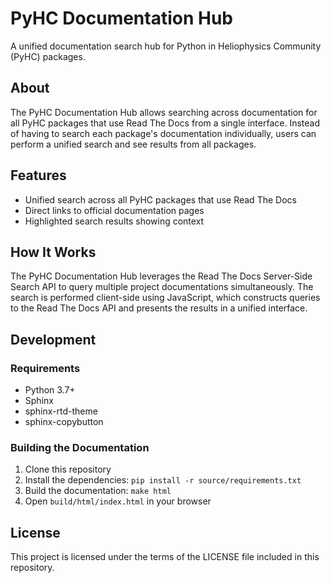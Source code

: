 # PyHC Documentation Hub

A unified documentation search hub for Python in Heliophysics Community (PyHC) packages.

## About

The PyHC Documentation Hub allows searching across documentation for all PyHC packages that use Read The Docs from a single interface. Instead of having to search each package's documentation individually, users can perform a unified search and see results from all packages.

## Features

- Unified search across all PyHC packages that use Read The Docs
- Direct links to official documentation pages
- Highlighted search results showing context

## How It Works

The PyHC Documentation Hub leverages the Read The Docs Server-Side Search API to query multiple project documentations simultaneously. The search is performed client-side using JavaScript, which constructs queries to the Read The Docs API and presents the results in a unified interface.


## Development

### Requirements

- Python 3.7+
- Sphinx
- sphinx-rtd-theme
- sphinx-copybutton

### Building the Documentation

1. Clone this repository
2. Install the dependencies: `pip install -r source/requirements.txt`
3. Build the documentation: `make html`
4. Open `build/html/index.html` in your browser

## License

This project is licensed under the terms of the LICENSE file included in this repository.
